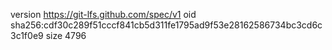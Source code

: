 version https://git-lfs.github.com/spec/v1
oid sha256:cdf30c289f51cccf841cb5d311fe1795ad9f53e28162586734bc3cd6c3c1f0e9
size 4796
